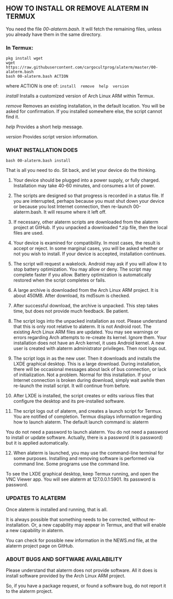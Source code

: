 ## HOW TO INSTALL OR REMOVE ALATERM IN TERMUX

You need the file _00-alaterm.bash_. It will fetch the remaining files,
unless you already have them in the same directory.

### In Termux:
```
pkg install wget
wget https://raw.githubusercontent.com/cargocultprog/alaterm/master/00-alaterm.bash
bash 00-alaterm.bash ACTION
```
where ACTION is one of:  `install  remove  help  version`

_install_
Installs a customized version of Arch Linux ARM within Termux.

_remove_
Removes an existing installation, in the default location.
You will be asked for confirmation.
If you installed somewhere else, the script cannot find it.

_help_
Provides a short help message.

_version_
Provides script version information.



### WHAT INSTALLATION DOES
```
bash 00-alaterm.bash install
```
That is all you need to do. Sit back, and let your device do the thinking.

1. Your device should be plugged into a power supply, or fully charged.
Installation may take 40-60 minutes, and consumes a lot of power.

2. The scripts are designed so that progress is recorded in a status file.
If you are interrupted, perhaps because you must shut down your device
or because you lost Internet connection, then re-launch 00-alaterm.bash.
It will resume where it left off.

3. If necessary, other alaterm scripts are downloaded from the alaterm
project at GitHub. If you unpacked a downloaded *.zip file, then the
local files are used.

4. Your device is examined for compatibility. In most cases, the result
is accept or reject. In some marginal cases, you will be asked whether or not
you wish to install. If your device is accepted, installation continues.

5. The script will request a wakelock. Android may ask if you will allow it
to stop battery optimization. You may allow or deny. The script may complete
faster if you allow. Battery optimization is automatically restored when
the script completes or fails.

6. A large archive is downloaded from the Arch Linux ARM project.
It is about 450MB. After download, its md5sum is checked.

7. After successful download, the archive is unpacked. This step takes time,
but does not provide much feedback. Be patient.

8. The script logs into the unpacked installation as root. Please understand
that this is only root relative to alaterm. It is not Android root. 
The existing Arch Linux ARM files are updated. You may see warnings or
errors regarding Arch attempts to re-create its kernel. Ignore them.
Your installation does not have an Arch kernel, it uses Android kernel.
A new user is created with alaterm administrator privileges.
Then root logs out.

9. The script logs in as the new user. Then it downloads and installs the
LXDE graphical desktop. This is a large download. During installation,
there will be occasional messages about lack of bus connection,
or lack of initialization. Not a problem. Normal for this installation.
If your Internet connection is broken during download, simply wait
awhile then re-launch the install script. It will continue from before.

10. After LXDE is installed, the script creates or edits various files
that configure the desktop and its pre-installed software.

11. The script logs out of alaterm, and creates a launch script for Termux.
You are notified of completion. Termux displays information regarding
how to launch alaterm. The default launch command is:  alaterm

You do not need a password to launch alaterm. You do not need a password
to install or update software. Actually, there is a password (it is password)
but it is applied automatically.

12. When alaterm is launched, you may use the command-line terminal
for some purposes. Installing and removing software is performed via
command line. Some programs use the command line.

To see the LXDE graphical desktop, keep Termux running, and open the
VNC Viewer app. You will see alaterm at 127.0.0.1:5901.
Its password is password.



### UPDATES TO ALATERM

Once alaterm is installed and running, that is all.

It is always possible that something needs to be corrected,
without re-installation. Or, a new capability may appear in Termux,
and that will enable a new capability in alaterm.

You can check for possible new information in the NEWS.md file,
at the alaterm project page on GitHub.



### ABOUT BUGS AND SOFTWARE AVAILABILITY

Please understand that alaterm does not provide software. All it does is
install software provided by the Arch Linux ARM project.

So, if you have a package request, or found a software bug, do not report it
to the alaterm project.

